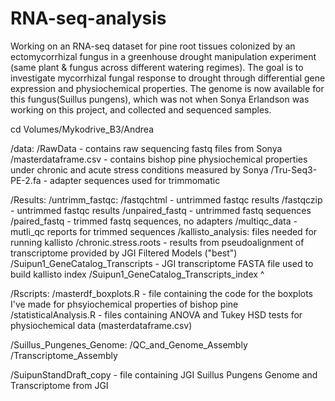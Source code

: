 # RNA-seq-analysis
Working on an RNA-seq dataset for pine root tissues colonized by an ectomycorrhizal fungus in a greenhouse drought manipulation experiment (same plant & fungus across different watering regimes). 
The goal is to investigate mycorrhizal fungal response to drought through differential gene expression and physiochemical properties. 
The genome is now available for this fungus(Suillus pungens), which was not when Sonya Erlandson was working on this project, and collected and sequenced samples.

cd Volumes/Mykodrive_B3/Andrea


/data:
/RawData - contains raw sequencing fastq files from Sonya
/masterdataframe.csv - contains bishop pine physiochemical properties under chronic and acute stress conditions measured by Sonya
/Tru-Seq3-PE-2.fa - adapter sequences used for trimmomatic


/Results:
/untrimm_fastqc:
  /fastqchtml - untrimmed fastqc results
  /fastqczip - untrimmed fastqc results
  /unpaired_fastq - untrimmed fastq sequences
  /paired_fastq - trimmed fastq sequences, no adapters
  /multiqc_data - mutli_qc reports for trimmed sequences 
  /kallisto_analysis: files needed for running kallisto 
    /chronic.stress.roots - results from pseudoalignment of transcriptome provided by JGI Filtered Models ("best")
    /Suipun1_GeneCatalog_Transcripts - JGI transcriptome FASTA file used to build kallisto index 
    /Suipun1_GeneCatalog_Transcripts_index ^
    
/Rscripts: 
  /masterdf_boxplots.R - file containing the code for the boxplots I've made for phsyiochemical properties of bishop pine
  /statisticalAnalysis.R - files containing ANOVA and Tukey HSD tests for physiochemical data (masterdataframe.csv) 
 
/Suillus_Pungenes_Genome: 
  /QC_and_Genome_Assembly
  /Transcriptome_Assembly
  
/SuipunStandDraft_copy - file containing JGI Suillus Pungens Genome and Transcriptome from JGI 

